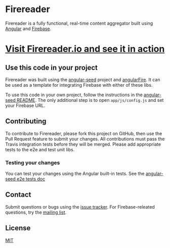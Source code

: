 
# Firereader

Firereader is a fully functional, real-time content aggregator built using [Angular](http://www.angularjs.org) and [Firebase](http://www.firebase.com).

<h1><a href="http://firereader.io">Visit Firereader.io and see it in action</a></h1>

## Use this code in your project

Firereader was built using the [angular-seed](https://github.com/angular/angular-seed) project and [angularFire](https://github.com/firebase/angularFire). It can be used as a template for integrating Firebase with either of these libs.

To use this code in your own project, follow the instructions in the [angular-seed README](https://github.com/angular/angular-seed). The only additional step is to open `app/js/config.js` and set your Firebase URL.

## Contributing

To contribute to Firereader, please fork this project on GitHub, then use the Pull Request feature to submit your changes. All contributions must pass the Travis integration tests before they will be merged. Please add appropriate tests to the e2e and test unit libs.

### Testing your changes

You can test your changes using the Angular built-in tests. See the [angular-seed e2e tests doc](https://github.com/angular/angular-seed#end-to-end-testing)

## Contact

Submit questions or bugs using the [issue tracker](http://github.com/firebase/firereader). For Firebase-releated questions, try the [mailing list](https://groups.google.com/forum/#!forum/firebase-talk).

## License

[MIT](http://firebase.mit-license.org/)